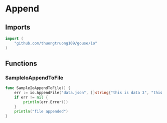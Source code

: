 # Append

## Imports

```go
import (
	"github.com/thuongtruong109/gouse/io")
```
## Functions


### SampleIoAppendToFile

```go
func SampleIoAppendToFile() {
	err := io.AppendFile("data.json", []string{"this is data 3", "this is data 4"})
	if err != nil {
		println(err.Error())
	}
	println("file appended")
}```
